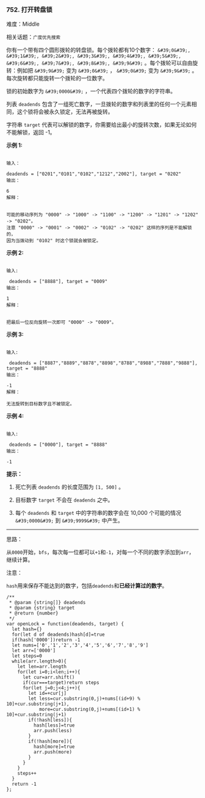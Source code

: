### 752. 打开转盘锁

难度：Middle

相关话题：`广度优先搜索`

你有一个带有四个圆形拨轮的转盘锁。每个拨轮都有10个数字：  `&#39;0&#39;, &#39;1&#39;, &#39;2&#39;, &#39;3&#39;, &#39;4&#39;, &#39;5&#39;, &#39;6&#39;, &#39;7&#39;, &#39;8&#39;, &#39;9&#39;`  。每个拨轮可以自由旋转：例如把  `&#39;9&#39;`  变为  `&#39;0&#39;` ， `&#39;0&#39;`  变为  `&#39;9&#39;`  。每次旋转都只能旋转一个拨轮的一位数字。



锁的初始数字为  `&#39;0000&#39;`  ，一个代表四个拨轮的数字的字符串。



列表  `deadends`  包含了一组死亡数字，一旦拨轮的数字和列表里的任何一个元素相同，这个锁将会被永久锁定，无法再被旋转。



字符串  `target`  代表可以解锁的数字，你需要给出最小的旋转次数，如果无论如何不能解锁，返回 -1。







**示例 1:** 



```

输入：

deadends = ["0201","0101","0102","1212","2002"], target = "0202"
输出：

6
解释：


可能的移动序列为 "0000" -> "1000" -> "1100" -> "1200" -> "1201" -> "1202" -> "0202"。
注意 "0000" -> "0001" -> "0002" -> "0102" -> "0202" 这样的序列是不能解锁的，
因为当拨动到 "0102" 时这个锁就会被锁定。
```


**示例 2:** 



```

输入:

 deadends = ["8888"], target = "0009"
输出：

1
解释：


把最后一位反向旋转一次即可 "0000" -> "0009"。
```


**示例 3:** 



```

输入:

 deadends = ["8887","8889","8878","8898","8788","8988","7888","9888"], target = "8888"
输出：

-1
解释：

无法旋转到目标数字且不被锁定。
```


**示例 4:** 



```

输入:

 deadends = ["0000"], target = "8888"
输出：

-1
```






**提示：** 




1. 死亡列表  `deadends`  的长度范围为  `[1, 500]` 。

2. 目标数字  `target`  不会在  `deadends`  之中。

3. 每个  `deadends`  和  `target`  中的字符串的数字会在 10,000 个可能的情况  `&#39;0000&#39;`  到  `&#39;9999&#39;`  中产生。






-----

思路：

从`0000`开始，`bfs`，每次每一位都可以`+1`和`-1`，对每一个不同的数字添加到`arr`，继续计算。

注意：

`hash`用来保存不能达到的数字，包括`deadends`和**已经计算过的数字**。

```
/**
 * @param {string[]} deadends
 * @param {string} target
 * @return {number}
 */
var openLock = function(deadends, target) {
  let hash={}
  for(let d of deadends)hash[d]=true
  if(hash['0000'])return -1
  let nums=['0','1','2','3','4','5','6','7','8','9']
  let arr=['0000']
  let steps=0
  while(arr.length>0){
    let len=arr.length
    for(let i=0;i<len;i++){
      let cur=arr.shift()
      if(cur===target)return steps
      for(let j=0;j<4;j++){
        let id=+cur[j]
        let less=cur.substring(0,j)+nums[(id+9) % 10]+cur.substring(j+1),
            more=cur.substring(0,j)+nums[(id+1) % 10]+cur.substring(j+1)
        if(!hash[less]){
          hash[less]=true
          arr.push(less)
        }
        if(!hash[more]){
          hash[more]=true
          arr.push(more)
        }
      }
    }
    steps++
  }
  return -1
};
```

